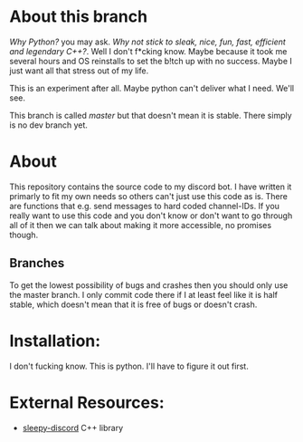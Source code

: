 # About this branch

*Why Python?* you may ask. *Why not stick to sleak, nice, fun, fast, efficient and legendary C++?*. Well I don't f\*cking know. Maybe because it took me several hours and OS reinstalls to set the b!tch up with no success. Maybe I just want all that stress out of my life.

This is an experiment after all. Maybe python can't deliver what I need. We'll see.

This branch is called *master* but that doesn't mean it is stable. There simply is no dev branch yet.

# About

This repository contains the source code to my discord bot. I have written it primarly to fit my own needs so others can't just use this code as is. There are functions that e.g. send messages to hard coded channel-IDs. If you really want to use this code and you don't know or don't want to go through all of it then we can talk about making it more accessible, no promises though.

## Branches

To get the lowest possibility of bugs and crashes then you should only use the master branch. I only commit code there if I at least feel like it is half stable, which doesn't mean that it is free of bugs or doesn't crash.

# Installation:

I don't fucking know. This is python. I'll have to figure it out first.

# External Resources:
 - [sleepy-discord](https://github.com/yourWaifu/sleepy-discord) C++ library
